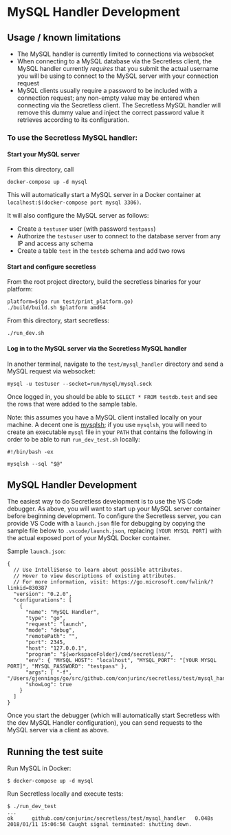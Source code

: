 # MySQL Handler Development

## Usage / known limitations

- The MySQL handler is currently limited to connections via websocket
- When connecting to a MySQL database via the Secretless client, the MySQL handler currently _requires_ that you submit the actual username you will be using to connect to the MySQL server with your connection request
- MySQL clients usually require a password to be included with a connection request; any non-empty value may be entered when connecting via the Secretless client. The Secretless MySQL handler will remove this dummy value and inject the correct password value it retrieves according to its configuration.

### To use the Secretless MySQL handler:
#### Start your MySQL server
From this directory, call
```
docker-compose up -d mysql
```
This will automatically start a MySQL server in a Docker container at `localhost:$(docker-compose port mysql 3306)`.

It will also configure the MySQL server as follows:
- Create a `testuser` user (with password `testpass`)
- Authorize the `testuser` user to connect to the database server from any IP and access any schema
- Create a table `test` in the `testdb` schema and add two rows

#### Start and configure secretless
From the root project directory, build the secretless binaries for your platform:
```
platform=$(go run test/print_platform.go)
./build/build.sh $platform amd64
```

From this directory, start secretless:
```
./run_dev.sh
```

#### Log in to the MySQL server via the Secretless MySQL handler
In another terminal, navigate to the `test/mysql_handler` directory and send a MySQL request via websocket:
```
mysql -u testuser --socket=run/mysql/mysql.sock
```

Once logged in, you should be able to `SELECT * FROM testdb.test` and see the rows that were added to the sample table.

Note: this assumes you have a MySQL client installed locally on your machine. A decent one is [mysqlsh](https://dev.mysql.com/doc/refman/5.7/en/mysqlsh.html); if you use `mysqlsh`, you will need to create an executable `mysql` file in your `PATH` that contains the following in order to be able to run `run_dev_test.sh` locally:
```
#!/bin/bash -ex

mysqlsh --sql "$@"
```

## MySQL Handler Development

The easiest way to do Secretless development is to use the VS Code debugger. As above, you will want to start up your MySQL server container before beginning development. To configure the Secretless server, you can provide VS Code with a `launch.json` file for debugging by copying the sample file below to `.vscode/launch.json`, replacing `[YOUR MYSQL PORT]` with the actual exposed port of your MySQL Docker container.

Sample `launch.json`:
```
{
  // Use IntelliSense to learn about possible attributes.
  // Hover to view descriptions of existing attributes.
  // For more information, visit: https://go.microsoft.com/fwlink/?linkid=830387
  "version": "0.2.0",
  "configurations": [
    {
      "name": "MySQL Handler",
      "type": "go",
      "request": "launch",
      "mode": "debug",
      "remotePath": "",
      "port": 2345,
      "host": "127.0.0.1",
      "program": "${workspaceFolder}/cmd/secretless/",
      "env": { "MYSQL_HOST": "localhost", "MYSQL_PORT": "[YOUR MYSQL PORT]", "MYSQL_PASSWORD": "testpass" },
      "args": [ "-f", "/Users/gjennings/go/src/github.com/conjurinc/secretless/test/mysql_handler/secretless.dev.yml"],
      "showLog": true
    }
  ]
}
```

Once you start the debugger (which will automatically start Secretless with the dev MySQL Handler configuration), you can send requests to the MySQL server via a client as above.

## Running the test suite

Run MySQL in Docker:
```sh-session
$ docker-compose up -d mysql
```

Run Secretless locally and execute tests:
```sh-session
$ ./run_dev_test
...
ok      github.com/conjurinc/secretless/test/mysql_handler   0.048s
2018/01/11 15:06:56 Caught signal terminated: shutting down.
```
